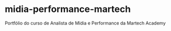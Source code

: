 # midia-performance-martech
Portfólio do curso de Analista de Mídia e Performance da Martech Academy
